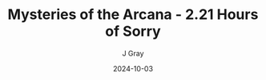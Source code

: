 ---
title: 'Mysteries of the Arcana - 2.21 Hours of Sorry'
alt: 'Mysteries of the Arcana'
date: '2024-10-03'
author: 'J Gray'
artist: 'Keira'
---